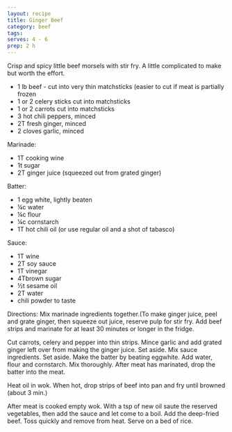 ```yaml
---
layout: recipe
title: Ginger Beef
category: beef
tags: 
serves: 4 - 6  
prep: 2 h
---
```

Crisp and spicy little beef morsels with stir fry. A little complicated to make but worth the effort.

- 1 lb beef - cut into very thin matchsticks (easier to cut if meat is partially frozen
- 1 or 2 celery sticks cut into matchsticks 
- 1 or 2 carrots cut into matchsticks
- 3 hot chili peppers, minced
- 2T fresh ginger, minced
- 2 cloves garlic, minced
    
Marinade:
- 1T cooking wine
- 1t sugar
- 2T ginger juice (squeezed out from grated ginger)

Batter:
- 1 egg white, lightly beaten
- ¼c water
- ¼c flour
- ¼c cornstarch
- 1T hot chili oil (or use regular oil and a shot of tabasco)

Sauce:
- 1T wine
- 2T soy sauce
- 1T vinegar
- 4Tbrown sugar
- ½t sesame oil
- 2T  water
- chili powder to taste

Directions:
Mix marinade ingredients together.(To make ginger juice, peel and grate ginger, then squeeze out juice, reserve pulp for stir fry. Add beef strips and
marinate for at least 30 minutes or longer in the fridge.

Cut carrots, celery and pepper into thin strips. Mince garlic and add grated ginger left over from making the ginger juice. Set aside.
Mix sauce ingredients. Set aside.
Make the batter by beating eggwhite. Add water, flour and cornstarch. Mix thoroughly.
After meat has marinated, drop the batter into the meat. 

Heat oil in wok. When hot, drop strips of beef into pan and fry until browned (about 3 min.)

After meat is cooked empty wok. With a tsp of new oil saute the reserved vegetables, then add the sauce and let come to a boil. Add the
deep-fried beef. Toss quickly and remove from heat.  Serve on a bed of rice.
